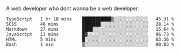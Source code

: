 A web developer who dont wanna be a web developer.

<!--START_SECTION:waka-->

```text
TypeScript   1 hr 18 mins    ███████████▒░░░░░░░░░░░░░   45.31 %
SCSS         48 mins         ███████░░░░░░░░░░░░░░░░░░   28.14 %
Markdown     27 mins         ████░░░░░░░░░░░░░░░░░░░░░   15.64 %
JavaScript   11 mins         █▓░░░░░░░░░░░░░░░░░░░░░░░   06.73 %
HTML         5 mins          █░░░░░░░░░░░░░░░░░░░░░░░░   03.36 %
Bash         1 min           ▒░░░░░░░░░░░░░░░░░░░░░░░░   00.83 %
```

<!--END_SECTION:waka-->
